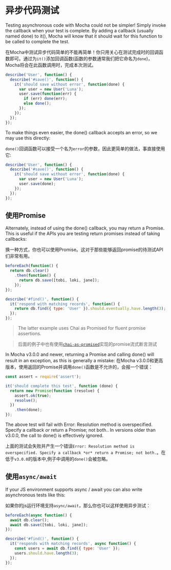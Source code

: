 # 异步代码测试

Testing asynchronous code with Mocha could not be simpler! Simply invoke the callback when your test is complete. By adding a callback (usually named done) to it(), Mocha will know that it should wait for this function to be called to complete the test.

在Mocha中测试异步代码简单的不能再简单！你只用关心在测试完成时的回调函数即可。通过为`it()`添加回调函数(函数的参数通常我们把它命名为`done`)，Mocha将会在此函数调用时，完成本次测试。

```js
describe('User', function() {
  describe('#save()', function() {
    it('should save without error', function(done) {
      var user = new User('Luna');
      user.save(function(err) {
        if (err) done(err);
        else done();
      });
    });
  });
});
```

To make things even easier, the done() callback accepts an error, so we may use this directly:

`done()`回调函数可以接受一个名为`error`的参数，因此更简单的做法，事直接使用它:

```js
describe('User', function() {
  describe('#save()', function() {
    it('should save without error', function(done) {
      var user = new User('Luna');
      user.save(done);
    });
  });
});

```

## 使用Promise

Alternately, instead of using the done() callback, you may return a Promise. This is useful if the APIs you are testing return promises instead of taking callbacks:

换一种方式，你也可以使用Promise。这对于那些能够返回promise的待测试API们非常有用。

```js
beforeEach(function() {
  return db.clear()
    .then(function() {
      return db.save([tobi, loki, jane]);
    });
});

describe('#find()', function() {
  it('respond with matching records', function() {
    return db.find({ type: 'User' }).should.eventually.have.length(3);
  });
});
```
>The latter example uses Chai as Promised for fluent promise assertions.

>后面的例子中也有使用[`chai-as-promised`](https://www.npmjs.com/package/chai-as-promised)实现的promise流式断言测试

In Mocha v3.0.0 and newer, returning a Promise and calling done() will result in an exception, as this is generally a mistake:
在Mocha v3.0.0和更高版本，使用返回的Promise并调用`done()`函数是不允许的，会报一个错误：

```js
const assert = require('assert');

it('should complete this test', function (done) {
  return new Promise(function (resolve) {
    assert.ok(true);
    resolve();
  })
    .then(done);
});
```
The above test will fail with Error: Resolution method is overspecified. Specify a callback *or* return a Promise; not both.. In versions older than v3.0.0, the call to done() is effectively ignored.

上面的测试会失败并产生一个错误`Error: Resolution method is overspecified. Specify a callback *or* return a Promise; not both.`。在低于`v3.0.0`的版本中,例子中调用的`done()`会被忽略。

## 使用`async/await`

If your JS environment supports async / await you can also write asynchronous tests like this:

如果你的js运行环境支持`async/await`，那么你也可以这样使用异步测试：

```js
beforeEach(async function() {
  await db.clear();
  await db.save([tobi, loki, jane]);
});

describe('#find()', function() {
  it('responds with matching records', async function() {
    const users = await db.find({ type: 'User' });
    users.should.have.length(3);
  });
});
```

